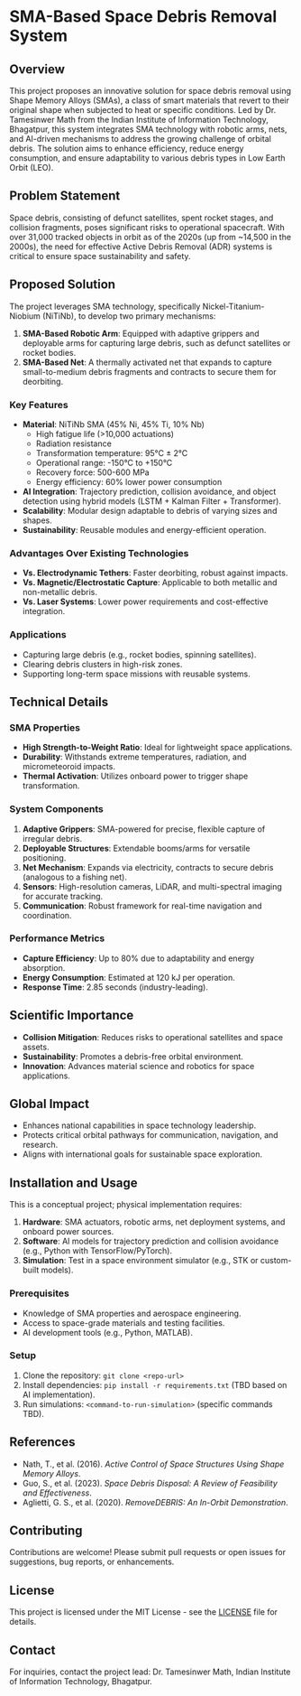 # SMA-Based Space Debris Removal System

## Overview
This project proposes an innovative solution for space debris removal using Shape Memory Alloys (SMAs), a class of smart materials that revert to their original shape when subjected to heat or specific conditions. Led by Dr. Tamesinwer Math from the Indian Institute of Information Technology, Bhagatpur, this system integrates SMA technology with robotic arms, nets, and AI-driven mechanisms to address the growing challenge of orbital debris. The solution aims to enhance efficiency, reduce energy consumption, and ensure adaptability to various debris types in Low Earth Orbit (LEO).

## Problem Statement
Space debris, consisting of defunct satellites, spent rocket stages, and collision fragments, poses significant risks to operational spacecraft. With over 31,000 tracked objects in orbit as of the 2020s (up from ~14,500 in the 2000s), the need for effective Active Debris Removal (ADR) systems is critical to ensure space sustainability and safety.

## Proposed Solution
The project leverages SMA technology, specifically Nickel-Titanium-Niobium (NiTiNb), to develop two primary mechanisms:
1. **SMA-Based Robotic Arm**: Equipped with adaptive grippers and deployable arms for capturing large debris, such as defunct satellites or rocket bodies.
2. **SMA-Based Net**: A thermally activated net that expands to capture small-to-medium debris fragments and contracts to secure them for deorbiting.

### Key Features
- **Material**: NiTiNb SMA (45% Ni, 45% Ti, 10% Nb)
  - High fatigue life (>10,000 actuations)
  - Radiation resistance
  - Transformation temperature: 95°C ± 2°C
  - Operational range: -150°C to +150°C
  - Recovery force: 500-600 MPa
  - Energy efficiency: 60% lower power consumption
- **AI Integration**: Trajectory prediction, collision avoidance, and object detection using hybrid models (LSTM + Kalman Filter + Transformer).
- **Scalability**: Modular design adaptable to debris of varying sizes and shapes.
- **Sustainability**: Reusable modules and energy-efficient operation.

### Advantages Over Existing Technologies
- **Vs. Electrodynamic Tethers**: Faster deorbiting, robust against impacts.
- **Vs. Magnetic/Electrostatic Capture**: Applicable to both metallic and non-metallic debris.
- **Vs. Laser Systems**: Lower power requirements and cost-effective integration.

### Applications
- Capturing large debris (e.g., rocket bodies, spinning satellites).
- Clearing debris clusters in high-risk zones.
- Supporting long-term space missions with reusable systems.

## Technical Details
### SMA Properties
- **High Strength-to-Weight Ratio**: Ideal for lightweight space applications.
- **Durability**: Withstands extreme temperatures, radiation, and micrometeoroid impacts.
- **Thermal Activation**: Utilizes onboard power to trigger shape transformation.

### System Components
1. **Adaptive Grippers**: SMA-powered for precise, flexible capture of irregular debris.
2. **Deployable Structures**: Extendable booms/arms for versatile positioning.
3. **Net Mechanism**: Expands via electricity, contracts to secure debris (analogous to a fishing net).
4. **Sensors**: High-resolution cameras, LiDAR, and multi-spectral imaging for accurate tracking.
5. **Communication**: Robust framework for real-time navigation and coordination.

### Performance Metrics
- **Capture Efficiency**: Up to 80% due to adaptability and energy absorption.
- **Energy Consumption**: Estimated at 120 kJ per operation.
- **Response Time**: 2.85 seconds (industry-leading).

## Scientific Importance
- **Collision Mitigation**: Reduces risks to operational satellites and space assets.
- **Sustainability**: Promotes a debris-free orbital environment.
- **Innovation**: Advances material science and robotics for space applications.

## Global Impact
- Enhances national capabilities in space technology leadership.
- Protects critical orbital pathways for communication, navigation, and research.
- Aligns with international goals for sustainable space exploration.

## Installation and Usage
This is a conceptual project; physical implementation requires:
1. **Hardware**: SMA actuators, robotic arms, net deployment systems, and onboard power sources.
2. **Software**: AI models for trajectory prediction and collision avoidance (e.g., Python with TensorFlow/PyTorch).
3. **Simulation**: Test in a space environment simulator (e.g., STK or custom-built models).

### Prerequisites
- Knowledge of SMA properties and aerospace engineering.
- Access to space-grade materials and testing facilities.
- AI development tools (e.g., Python, MATLAB).

### Setup
1. Clone the repository: `git clone <repo-url>`
2. Install dependencies: `pip install -r requirements.txt` (TBD based on AI implementation).
3. Run simulations: `<command-to-run-simulation>` (specific commands TBD).

## References
- Nath, T., et al. (2016). *Active Control of Space Structures Using Shape Memory Alloys*.
- Guo, S., et al. (2023). *Space Debris Disposal: A Review of Feasibility and Effectiveness*.
- Aglietti, G. S., et al. (2020). *RemoveDEBRIS: An In-Orbit Demonstration*.

## Contributing
Contributions are welcome! Please submit pull requests or open issues for suggestions, bug reports, or enhancements.

## License
This project is licensed under the MIT License - see the [LICENSE](LICENSE) file for details.

## Contact
For inquiries, contact the project lead: Dr. Tamesinwer Math, Indian Institute of Information Technology, Bhagatpur.